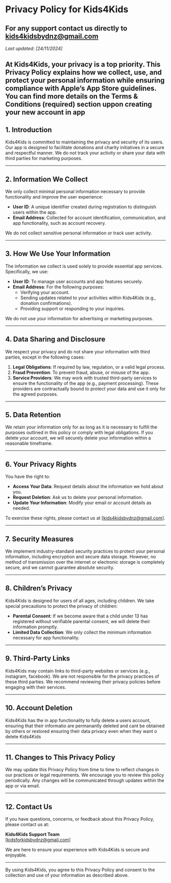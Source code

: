 # Privacy Policy for Kids4Kids
## For any support contact us directly to kids4kidsbydnz@gmail.com
_Last updated: [24/11/2024]_

At Kids4Kids, your privacy is a top priority. This Privacy Policy explains how we collect, use, and protect your personal information while ensuring compliance with Apple’s App Store guidelines.
You can find more details on the Terms & Conditions (required) section uppon creating your new account in app
---

## 1. Introduction

Kids4Kids is committed to maintaining the privacy and security of its users. Our app is designed to facilitate donations and charity initiatives in a secure and respectful manner. We do not track your activity or share your data with third parties for marketing purposes.

---

## 2. Information We Collect

We only collect minimal personal information necessary to provide functionality and improve the user experience:

- **User ID**: A unique identifier created during registration to distinguish users within the app.
- **Email Address**: Collected for account identification, communication, and app functionality, such as account recovery.

We do not collect sensitive personal information or track user activity.

---

## 3. How We Use Your Information

The information we collect is used solely to provide essential app services. Specifically, we use:

- **User ID**: To manage user accounts and app features securely.
- **Email Address**: For the following purposes:
  - Verifying your account.
  - Sending updates related to your activities within Kids4Kids (e.g., donation confirmations).
  - Providing support or responding to your inquiries.

We do not use your information for advertising or marketing purposes.

---

## 4. Data Sharing and Disclosure

We respect your privacy and do not share your information with third parties, except in the following cases:

1. **Legal Obligations**: If required by law, regulation, or a valid legal process.
2. **Fraud Prevention**: To prevent fraud, abuse, or misuse of the app.
3. **Service Providers**: We may work with trusted third-party services to ensure the functionality of the app (e.g., payment processing). These providers are contractually bound to protect your data and use it only for the agreed purposes.

---

## 5. Data Retention

We retain your information only for as long as it is necessary to fulfill the purposes outlined in this policy or comply with legal obligations. If you delete your account, we will securely delete your information within a reasonable timeframe.

---

## 6. Your Privacy Rights

You have the right to:

- **Access Your Data**: Request details about the information we hold about you.
- **Request Deletion**: Ask us to delete your personal information.
- **Update Your Information**: Modify your email or account details as needed.

To exercise these rights, please contact us at [kids4kidsbydnz@gmail.com].

---

## 7. Security Measures

We implement industry-standard security practices to protect your personal information, including encryption and secure data storage. However, no method of transmission over the internet or electronic storage is completely secure, and we cannot guarantee absolute security.

---

## 8. Children’s Privacy

Kids4Kids is designed for users of all ages, including children. We take special precautions to protect the privacy of children:

- **Parental Consent**: If we become aware that a child under 13 has registered without verifiable parental consent, we will delete their information promptly.
- **Limited Data Collection**: We only collect the minimum information necessary for app functionality.

---

## 9. Third-Party Links

Kids4Kids may contain links to third-party websites or services (e.g., instagram, facebook). We are not responsible for the privacy practices of these third parties. We recommend reviewing their privacy policies before engaging with their services.

---

## 10. Account Deletion

Kids4Kids has the in app functionality to fully delete a users account, ensuring that their informatio are permanantly deleted and cant be obtained by others or restored ensuring their data privacy even when they want o delete Kids4Kids

---


## 11. Changes to This Privacy Policy

We may update this Privacy Policy from time to time to reflect changes in our practices or legal requirements. We encourage you to review this policy periodically. Any changes will be communicated through updates within the app or via email.

---

## 12. Contact Us

If you have questions, concerns, or feedback about this Privacy Policy, please contact us at:

**Kids4Kids Support Team**  
[kidsforkidsbydnz@gmail.com]  

We are here to ensure your experience with Kids4Kids is secure and enjoyable.

---

By using Kids4Kids, you agree to this Privacy Policy and consent to the collection and use of your information as described above.
